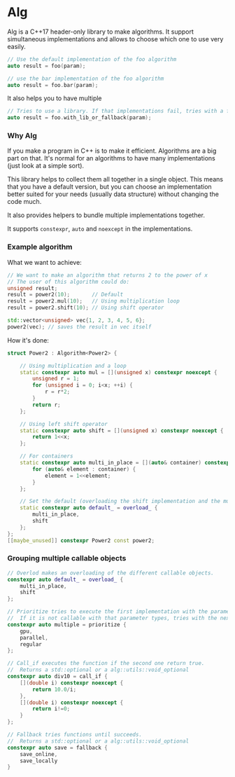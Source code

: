 # Alg
Alg is a C++17 header-only library to make algorithms. It support simultaneous implementations and allows to choose which one to use very easily.
```cpp
// Use the default implementation of the foo algorithm
auto result = foo(param);

// use the bar implementation of the foo algorithm
auto result = foo.bar(param);
```
It also helps you to have multiple

```cpp
// Tries to use a library. If that implementations fail, tries with a fallback.
auto result = foo.with_lib_or_fallback(param);
```

### Why Alg
If you make a program in C++ is to make it efficient. Algorithms are a big part on that. It's normal for an algorithms to have many implementations (just look at a simple sort).

This library helps to collect them all together in a single object. This means that you have a default version, but you can choose an implementation better suited for your needs (usually data structure) without changing the code much.

It also provides helpers to bundle multiple implementations together.

It supports `constexpr`, `auto` and `noexcept` in the implementations.

### Example algorithm
What we want to achieve:
```cpp
// We want to make an algorithm that returns 2 to the power of x
// The user of this algorithm could do:
unsigned result;
result = power2(10);       // Default
result = power2.mul(10);   // Using multiplication loop
result = power2.shift(10); // Using shift operator

std::vector<unsigned> vec{1, 2, 3, 4, 5, 6};
power2(vec); // saves the result in vec itself
```
How it's done:
```cpp
struct Power2 : Algorithm<Power2> {

    // Using multiplication and a loop
    static constexpr auto mul = [](unsigned x) constexpr noexcept {
        unsigned r = 1;
        for (unsigned i = 0; i<x; ++i) {
            r = r*2;
        }
        return r;
    };

    // Using left shift operator
    static constexpr auto shift = [](unsigned x) constexpr noexcept {
        return 1<<x;
    };

    // For containers
    static constexpr auto multi_in_place = [](auto& container) constexpr noexcept {
        for (auto& element : container) {
            element = 1<<element;
        }
    };

    // Set the default (overloading the shift implementation and the multi_in_place)
    static constexpr auto default_ = overload_ {
        multi_in_place,
        shift
    };
};
[[maybe_unused]] constexpr Power2 const power2;
```

### Grouping multiple callable objects

```cpp
// Overlod makes an overloading of the different callable objects.
constexpr auto default_ = overload_ {
    multi_in_place,
    shift
};

// Prioritize tries to execute the first implementation with the parameters given.
//  If it is not callable with that parameter types, tries with the next one.
constexpr auto multiple = prioritize {
    gpu,
    parallel,
    regular
};

// Call_if executes the function if the second one return true.
//  Returns a std::optional or a alg::utils::void_optional
constexpr auto div10 = call_if {
    [](double i) constexpr noexcept {
        return 10.0/i;
    },
    [](double i) constexpr noexcept {
        return i!=0;
    }
};

// Fallback tries functions until succeeds.
//  Returns a std::optional or a alg::utils::void_optional
constexpr auto save = fallback {
    save_online,
    save_locally
}
```
